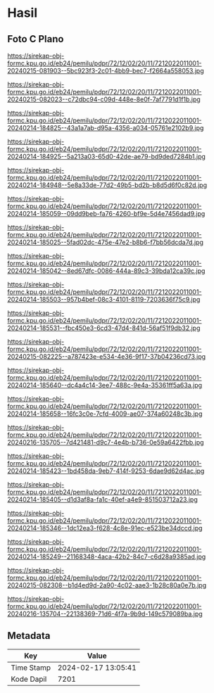 # Hasil

## Foto C Plano

https://sirekap-obj-formc.kpu.go.id/eb24/pemilu/pdpr/72/12/02/20/11/7212022011001-20240215-081903--5bc923f3-2c01-4bb9-bec7-f2664a558053.jpg

https://sirekap-obj-formc.kpu.go.id/eb24/pemilu/pdpr/72/12/02/20/11/7212022011001-20240215-082023--c72dbc94-c09d-448e-8e0f-7af7791d1f1b.jpg

https://sirekap-obj-formc.kpu.go.id/eb24/pemilu/pdpr/72/12/02/20/11/7212022011001-20240214-184825--43a1a7ab-d95a-4356-a034-05761e2102b9.jpg

https://sirekap-obj-formc.kpu.go.id/eb24/pemilu/pdpr/72/12/02/20/11/7212022011001-20240214-184925--5a213a03-65d0-42de-ae79-bd9ded7284b1.jpg

https://sirekap-obj-formc.kpu.go.id/eb24/pemilu/pdpr/72/12/02/20/11/7212022011001-20240214-184948--5e8a33de-77d2-49b5-bd2b-b8d5d6f0c82d.jpg

https://sirekap-obj-formc.kpu.go.id/eb24/pemilu/pdpr/72/12/02/20/11/7212022011001-20240214-185059--09dd9beb-fa76-4260-bf9e-5d4e7456dad9.jpg

https://sirekap-obj-formc.kpu.go.id/eb24/pemilu/pdpr/72/12/02/20/11/7212022011001-20240214-185025--5fad02dc-475e-47e2-b8b6-f7bb56dcda7d.jpg

https://sirekap-obj-formc.kpu.go.id/eb24/pemilu/pdpr/72/12/02/20/11/7212022011001-20240214-185042--8ed67dfc-0086-444a-89c3-39bda12ca39c.jpg

https://sirekap-obj-formc.kpu.go.id/eb24/pemilu/pdpr/72/12/02/20/11/7212022011001-20240214-185503--957b4bef-08c3-4101-8119-7203636f75c9.jpg

https://sirekap-obj-formc.kpu.go.id/eb24/pemilu/pdpr/72/12/02/20/11/7212022011001-20240214-185531--fbc450e3-6cd3-47d4-841d-56af51f9db32.jpg

https://sirekap-obj-formc.kpu.go.id/eb24/pemilu/pdpr/72/12/02/20/11/7212022011001-20240215-082225--a787423e-e534-4e36-9f17-37b04236cd73.jpg

https://sirekap-obj-formc.kpu.go.id/eb24/pemilu/pdpr/72/12/02/20/11/7212022011001-20240214-185640--dc4a4c14-3ee7-488c-9e4a-35361ff5a63a.jpg

https://sirekap-obj-formc.kpu.go.id/eb24/pemilu/pdpr/72/12/02/20/11/7212022011001-20240214-185658--16fc3c0e-7cfd-4009-ae07-374a60248c3b.jpg

https://sirekap-obj-formc.kpu.go.id/eb24/pemilu/pdpr/72/12/02/20/11/7212022011001-20240216-135705--7d421481-d9c7-4e4b-b736-0e59a6422fbb.jpg

https://sirekap-obj-formc.kpu.go.id/eb24/pemilu/pdpr/72/12/02/20/11/7212022011001-20240214-185423--1bd458da-9eb7-414f-9253-6dae9d62d4ac.jpg

https://sirekap-obj-formc.kpu.go.id/eb24/pemilu/pdpr/72/12/02/20/11/7212022011001-20240214-185405--d1d3af8a-fa1c-40ef-a4e9-851503712a23.jpg

https://sirekap-obj-formc.kpu.go.id/eb24/pemilu/pdpr/72/12/02/20/11/7212022011001-20240214-185346--1dc12ea3-f628-4c8e-91ec-e523be34dccd.jpg

https://sirekap-obj-formc.kpu.go.id/eb24/pemilu/pdpr/72/12/02/20/11/7212022011001-20240214-185249--21168348-4aca-42b2-84c7-c6d28a9385ad.jpg

https://sirekap-obj-formc.kpu.go.id/eb24/pemilu/pdpr/72/12/02/20/11/7212022011001-20240215-082308--b1d4ed9d-2a90-4c02-aae3-1b28c80a0e7b.jpg

https://sirekap-obj-formc.kpu.go.id/eb24/pemilu/pdpr/72/12/02/20/11/7212022011001-20240216-135704--22138369-71d6-4f7a-9b9d-149c579089ba.jpg


## Metadata

| Key        | Value               |
| ---------- | ------------------- |
| Time Stamp | 2024-02-17 13:05:41 |
| Kode Dapil | 7201                |



